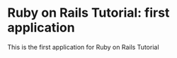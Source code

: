 # Ruby on Rails Tutorial: first application

This is the first application for
Ruby on Rails Tutorial
